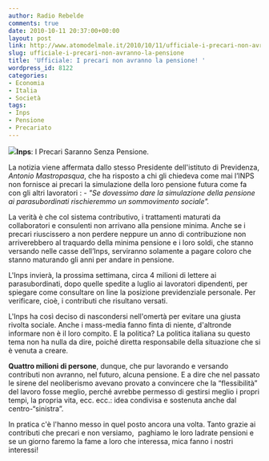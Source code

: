 ```yaml
---
author: Radio Rebelde
comments: true
date: 2010-10-11 20:37:00+00:00
layout: post
link: http://www.atomodelmale.it/2010/10/11/ufficiale-i-precari-non-avranno-la-pensione/
slug: ufficiale-i-precari-non-avranno-la-pensione
title: 'Ufficiale: I precari non avranno la pensione! '
wordpress_id: 8122
categories:
- Economia
- Italia
- Società
tags:
- Inps
- Pensione
- Precariato
---
```


![](http://www.atomodelmale.it/wp-content/uploads/2010/10/inpssuw6-300x196.jpg)**Inps**: I Precari Saranno Senza Pensione.

La notizia viene affermata dallo stesso Presidente dell'istituto di Previdenza, _Antonio Mastropasqua_, che ha risposto a chi gli chiedeva come mai l’INPS non fornisce ai precari la simulazione della loro pensione futura come fa con gli altri lavoratori : - _"Se dovessimo dare la simulazione della pensione ai parasubordinati rischieremmo un sommovimento sociale"._

La verità è che col sistema contributivo, i trattamenti maturati da collaboratori e consulenti non arrivano alla pensione minima. Anche se i precari riuscissero a non perdere neppure un anno di contribuzione non arriverebbero al traquardo della minima pensione e i loro soldi, che stanno versando nelle casse dell’Inps, serviranno solamente a pagare coloro che stanno maturando gli anni per andare in pensione.

L'Inps invierà, la prossima settimana, circa 4 milioni di lettere ai parasubordinati, dopo quelle spedite a luglio ai lavoratori dipendenti, per spiegare come consultare on line la posizione previdenziale personale. Per verificare, cioè, i contributi che risultano versati.<!-- more -->



L'Inps ha così deciso di nascondersi nell'omertà per evitare una giusta rivolta sociale. Anche i mass-media fanno finta di niente, d'altronde informare non è il loro compito. E la politica? La politica italiana su questo tema non ha nulla da dire, poiché diretta responsabile della situazione che si è venuta a creare.

**Quattro milioni di persone**, dunque, che pur lavorando e versando contributi non avranno, nel futuro, alcuna pensione. E a dire che nel passato le sirene del neoliberismo avevano provato a convincere che la “flessibilità” del lavoro fosse meglio, perché avrebbe permesso di gestirsi meglio i propri tempi, la propria vita, ecc. ecc.: idea condivisa e sostenuta anche dal centro-“sinistra”.

In pratica c'è l'hanno messo in quel posto ancora una volta. Tanto grazie ai contributi che precari e non versiamo,  paghiamo le loro ladrate pensioni e se un giorno faremo la fame a loro che interessa, mica fanno i nostri interessi!
